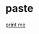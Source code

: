 # paste

[print me](https://drive.google.com/drive/folders/1yocfMKTvgUvgYZU7KzM8JMVQV_tYcWk0?usp=drive_link)
